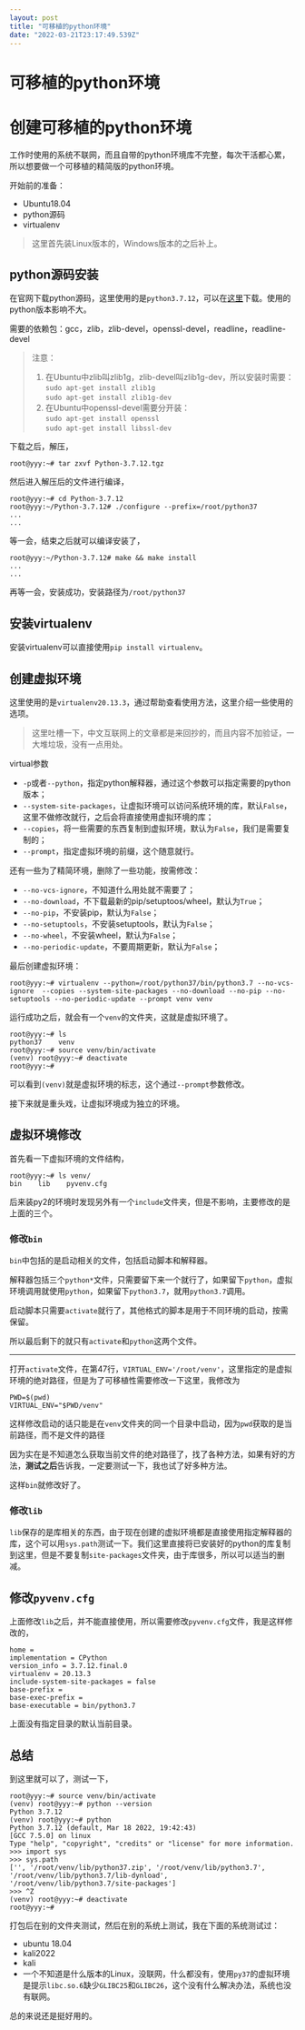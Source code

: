 ```yaml
---
layout: post
title: "可移植的python环境"
date: "2022-03-21T23:17:49.539Z"
---
```

可移植的python环境
============

创建可移植的python环境
==============

工作时使用的系统不联网，而且自带的python环境库不完整，每次干活都心累，所以想要做一个可移植的精简版的python环境。

开始前的准备：

*   Ubuntu18.04
*   python源码
*   virtualenv

> 这里首先装Linux版本的，Windows版本的之后补上。

python源码安装
----------

在官网下载python源码，这里使用的是`python3.7.12`，可以在[这里](https://www.python.org/ftp/python/3.7.12/Python-3.7.12.tgz)下载。使用的python版本影响不大。

需要的依赖包：gcc，zlib，zlib-devel，openssl-devel，readline，readline-devel

> 注意：
> 
> 1.  在Ubuntu中zlib叫zlib1g，zlib-devel叫zlib1g-dev，所以安装时需要：  
>     `sudo apt-get install zlib1g`  
>     `sudo apt-get install zlib1g-dev`
> 2.  在Ubuntu中openssl-devel需要分开装：  
>     `sudo apt-get install openssl`  
>     `sudo apt-get install libssl-dev`

下载之后，解压，

    root@yyy:~# tar zxvf Python-3.7.12.tgz
    

然后进入解压后的文件进行编译，

    root@yyy:~# cd Python-3.7.12
    root@yyy:~/Python-3.7.12# ./configure --prefix=/root/python37
    ...
    ...
    

等一会，结束之后就可以编译安装了，

    root@yyy:~/Python-3.7.12# make && make install
    ...
    ...
    

再等一会，安装成功，安装路径为`/root/python37`

安装virtualenv
------------

安装virtualenv可以直接使用`pip install virtualenv`。

创建虚拟环境
------

这里使用的是`virtualenv20.13.3`，通过帮助查看使用方法，这里介绍一些使用的选项。

> 这里吐槽一下，中文互联网上的文章都是来回抄的，而且内容不加验证，一大堆垃圾，没有一点用处。

virtual参数

*   `-p`或者`--python`，指定python解释器，通过这个参数可以指定需要的python版本；
*   `--system-site-packages`，让虚拟环境可以访问系统环境的库，默认`False`，这里不做修改就行，之后会将直接使用虚拟环境的库；
*   `--copies`，将一些需要的东西复制到虚拟环境，默认为`False`，我们是需要复制的；
*   `--prompt`，指定虚拟环境的前缀，这个随意就行。

还有一些为了精简环境，删除了一些功能，按需修改：

*   `--no-vcs-ignore`，不知道什么用处就不需要了；
*   `--no-download`，不下载最新的pip/setuptoos/wheel，默认为`True`；
*   `--no-pip`，不安装pip，默认为`False`；
*   `--no-setuptools`，不安装setuptools，默认为`False`；
*   `--no-wheel`，不安装wheel，默认为`False`；
*   `--no-periodic-update`，不要周期更新，默认为`False`；

最后创建虚拟环境：

    root@yyy:~# virtualenv --python=/root/python37/bin/python3.7 --no-vcs-ignore  --copies --system-site-packages --no-download --no-pip --no-setuptools --no-periodic-update --prompt venv venv
    

运行成功之后，就会有一个`venv`的文件夹，这就是虚拟环境了。

    root@yyy:~# ls
    python37    venv
    root@yyy:~# source venv/bin/activate
    (venv) root@yyy:~# deactivate
    root@yyy:~# 
    

可以看到`(venv)`就是虚拟环境的标志，这个通过`--prompt`参数修改。

接下来就是重头戏，让虚拟环境成为独立的环境。

虚拟环境修改
------

首先看一下虚拟环境的文件结构，

    root@yyy:~# ls venv/
    bin    lib    pyvenv.cfg
    

后来装py2的环境时发现另外有一个`include`文件夹，但是不影响，主要修改的是上面的三个。

### 修改`bin`

`bin`中包括的是启动相关的文件，包括启动脚本和解释器。

解释器包括三个`python*`文件，只需要留下来一个就行了，如果留下`python`，虚拟环境调用就使用`python`，如果留下`python3.7`，就用`python3.7`调用。

启动脚本只需要`activate`就行了，其他格式的脚本是用于不同环境的启动，按需保留。

所以最后剩下的就只有`activate`和`python`这两个文件。

* * *

打开`activate`文件，在第47行，`VIRTUAL_ENV='/root/venv'`，这里指定的是虚拟环境的绝对路径，但是为了可移植性需要修改一下这里，我修改为

    PWD=$(pwd)
    VIRTUAL_ENV="$PWD/venv"
    

这样修改启动的话只能是在`venv`文件夹的同一个目录中启动，因为`pwd`获取的是当前路径，而不是文件的路径

因为实在是不知道怎么获取当前文件的绝对路径了，找了各种方法，如果有好的方法，**测试之后**告诉我，一定要测试一下，我也试了好多种方法。

这样`bin`就修改好了。

### 修改`lib`

`lib`保存的是库相关的东西，由于现在创建的虚拟环境都是直接使用指定解释器的库，这个可以用`sys.path`测试一下。我们这里直接将已安装好的python的库复制到这里，但是不要复制`site-packages`文件夹，由于库很多，所以可以适当的删减。

修改`pyvenv.cfg`
--------------

上面修改`lib`之后，并不能直接使用，所以需要修改`pyvenv.cfg`文件，我是这样修改的，

    home = 
    implementation = CPython
    version_info = 3.7.12.final.0
    virtualenv = 20.13.3
    include-system-site-packages = false
    base-prefix = 
    base-exec-prefix = 
    base-executable = bin/python3.7
    

上面没有指定目录的默认当前目录。

总结
--

到这里就可以了，测试一下，

    root@yyy:~# source venv/bin/activate
    (venv) root@yyy:~# python --version
    Python 3.7.12
    (venv) root@yyy:~# python
    Python 3.7.12 (default, Mar 18 2022, 19:42:43)
    [GCC 7.5.0] on linux
    Type "help", "copyright", "credits" or "license" for more information.
    >>> import sys
    >>> sys.path
    ['', '/root/venv/lib/python37.zip', '/root/venv/lib/python3.7', '/root/venv/lib/python3.7/lib-dynload', '/root/venv/lib/python3.7/site-packages']
    >>> ^Z
    (venv) root@yyy:~# deactivate
    root@yyy:~# 
    

打包后在别的文件夹测试，然后在别的系统上测试，我在下面的系统测试过：

*   ubuntu 18.04
*   kali2022
*   kali
*   一个不知道是什么版本的Linux，没联网，什么都没有，使用`py37`的虚拟环境是提示`libc.so.6`缺少`GLIBC25`和`GLIBC26`，这个没有什么解决办法，系统也没有联网。

总的来说还是挺好用的。